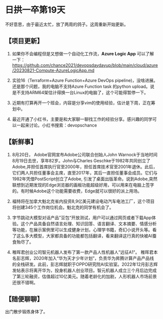 # 日拱一卒第19天

不好意思，由于最近太忙，放了两周的鸽子。这周重新开始更新。

## 【项目更新】
1. 如果你不会编程但是又想做一个自动化工作流，**Azure Logic App** 可以了解一下： https://github.com/chance2021/devopsdaydayup/blob/main/cloud/azure/20230821-Compute-AzureLogicApp.md

2. 实验16（Terraform+Azure Function+Azure DevOps pipeline)，没啥进展。还是那个问题，我的电脑不支持Azure Function task 的python upload。说是不支持ARM64架估计得换一台Linux的电脑了，这个可能得暂停一下。

3. 近期有打算再开一个班会，内容是分享vim的使用经验，估计是下周，正在筹划中。

4. 最近开通了小红书，主要是和大家聊一聊找工作的经验分享。感兴趣的同学可以一起来讨论。小红书搜索：devopschance

## 【新鲜事】
1.  8月20日， Adobe官网宣布Adobe公司联合创始人John Warnock于当地时间8月19日去世，享年82岁。John与Charles Geschke于1982年共同创立了Adobe,并担任首席执行官至2000年，担任首席技术官至2001年退休。此后，它们两人共担任董事会主席，直至2017年，其后一直担任董事会成员。它们与1982年凭借PostScript创立了Adobe, 引发了桌面出版革命。说到Adobe,突然联想到近期发现的Edge浏览器的画板功能超级好用，可以用来在电脑上签字的。有时候Adobe这个功能需要收费，Edge就可以很好的派上用场。

2. 福特将在加拿大魁北克省内投资8,9亿美元建设电动汽车电池工厂，这个项目将创建345个工作岗位机会。魁北克的同学有机会了。

3. 字节跳动大模型对话产品”豆包“开放测试，用户可以通过网页或者下载App体验。这个产品具备自然语言处理、知识回答、语言翻译、文本摘要、情感分析等功能，在展示案例里可以生成健身计划，心理学书籍，奇幻小说开头等。看了这么多大模型，大家都具备的功能都包括翻译，看来翻译这行真的快被AI蚕食殆尽了。

4. 稚晖君创业公司智元机器人发布了第一款产品人性机器人”远征A1"。  稚晖君本名彭志辉，2020年加入“华为天才少年计划”，负责华为昇腾计算产品产品线的全栈研发。此前，彭志辉就职于OPPO研究院AI实验室。2022年12月彭志辉发帖表示将离开华为，投身机器人创业项目。智元机器人成立三个月后边完成了第三轮融资，估值超过10亿美元。随着老龄化的加剧，人形机器人市场前景还很不错啊。

## 【随便聊聊】
出门散步锻炼身体了。